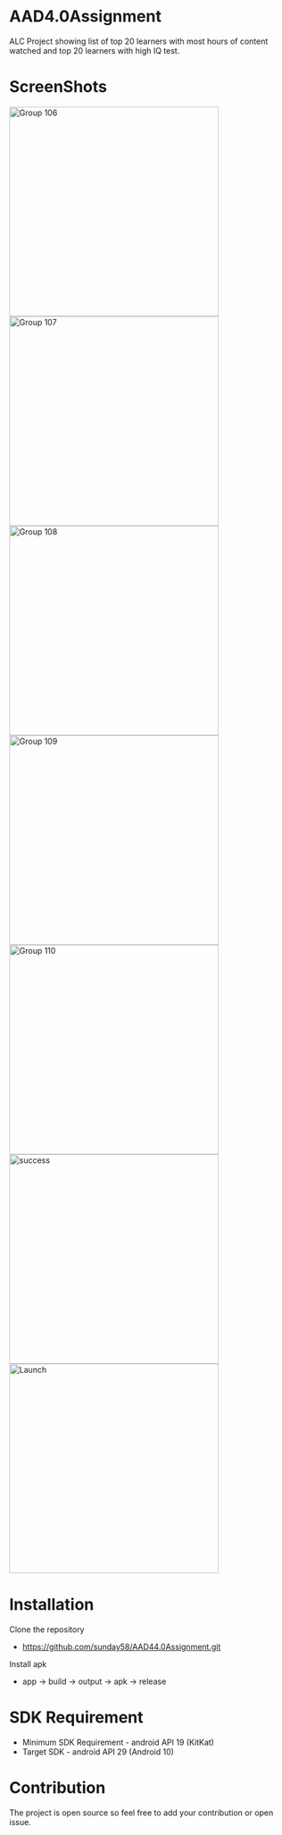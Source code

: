# AAD4.0Assignment
ALC Project showing list of top 20 learners with most hours of content watched and top 20 learners with high IQ test.

# ScreenShots

<img width="375" alt="Group 106" src="https://user-images.githubusercontent.com/46400048/92334912-1ebbd200-f08a-11ea-9d37-ceb5659dbffa.png">
<img width="375" alt="Group 107" src="https://user-images.githubusercontent.com/46400048/92334917-22e7ef80-f08a-11ea-9399-b905f48513eb.png">
<img width="375" alt="Group 108" src="https://user-images.githubusercontent.com/46400048/92334921-28ddd080-f08a-11ea-8350-e17ad3c42520.png">
<img width="375" alt="Group 109" src="https://user-images.githubusercontent.com/46400048/92334923-2c715780-f08a-11ea-81b3-69a6f9695e28.png">
<img width="375" alt="Group 110" src="https://user-images.githubusercontent.com/46400048/92334925-2f6c4800-f08a-11ea-8758-05fdb27c2634.png">
<img width="375" alt="success" src="https://user-images.githubusercontent.com/46400048/92334929-33986580-f08a-11ea-8d4e-dcae0713736b.png">
<img width="375" alt="Launch" src="https://user-images.githubusercontent.com/46400048/92334931-3d21cd80-f08a-11ea-8fad-dc4abba86b78.png">

# Installation
Clone the repository
* https://github.com/sunday58/AAD44.0Assignment.git

Install apk
* app -> build -> output -> apk -> release

# SDK Requirement
* Minimum SDK Requirement - android API 19 (KitKat)
* Target SDK - android API 29 (Android 10)

# Contribution
The project is open source so feel free to add your contribution or open issue.

